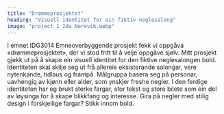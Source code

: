 ```yaml
---
title: "Drømmeprosjektet"
heading: "Visuell identitet for ein fiktiv neglesalong"
image: "project_1_Ida Norevik.webp"
---
```


I emnet IDG3014 Emneoverbyggende prosjekt fekk vi oppgåva «drømmeprosjektet», der vi stod fritt til å velje oppgåve sjølv. Mitt prosjekt gjekk ut på å skape ein visuell identitet for den fiktive neglesalongen bold. Identiteten skal skilje seg ut frå allereie eksisterande salongar, vere nytenkande, tidlaus og frampå. Målgruppa basera seg på personar, uavhengig av kjønn eller alder, som ynskjer freshe negler. I den ferdige identiteten har eg brukt sterke fargar, stor tekst og store bilete som ein del av løysinga for å skape blikkfang og interesse. Gira på negler med stilig design i forskjellige fargar? Stikk innom bold.
